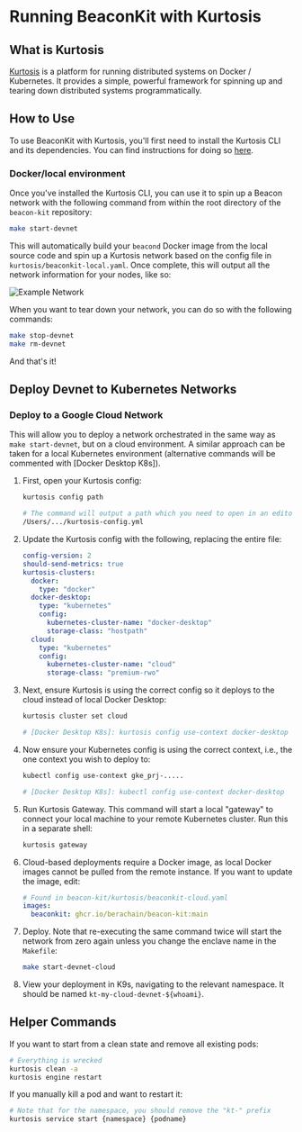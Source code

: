 # Running BeaconKit with Kurtosis

## What is Kurtosis

[Kurtosis](https://www.kurtosis.com/) is a platform for running distributed systems on Docker / Kubernetes. It provides a simple, powerful framework for spinning up and tearing down distributed systems programmatically.

## How to Use

To use BeaconKit with Kurtosis, you'll first need to install the Kurtosis CLI and its dependencies. You can find instructions for doing so [here](https://docs.kurtosis.com/install).

### Docker/local environment

Once you've installed the Kurtosis CLI, you can use it to spin up a Beacon network with the following command from within the root directory of the `beacon-kit` repository:

```sh
make start-devnet
```

This will automatically build your `beacond` Docker image from the local source code and spin up a Kurtosis network based on the config file in `kurtosis/beaconkit-local.yaml`. Once complete, this will output all the network information for your nodes, like so:

![Example Network](./img/example-network.png)

When you want to tear down your network, you can do so with the following commands:

```sh
make stop-devnet
make rm-devnet
```

And that's it!

## Deploy Devnet to Kubernetes Networks

### Deploy to a Google Cloud Network

This will allow you to deploy a network orchestrated in the same way as `make start-devnet`, but on a cloud environment. A similar approach can be taken for a local Kubernetes environment (alternative commands will be commented with [Docker Desktop K8s]).

1. First, open your Kurtosis config:

   ```sh
   kurtosis config path

   # The command will output a path which you need to open in an editor
   /Users/.../kurtosis-config.yml
   ```

2. Update the Kurtosis config with the following, replacing the entire file:

   ```yaml
   config-version: 2
   should-send-metrics: true
   kurtosis-clusters:
     docker:
       type: "docker"
     docker-desktop:
       type: "kubernetes"
       config:
         kubernetes-cluster-name: "docker-desktop"
         storage-class: "hostpath"
     cloud:
       type: "kubernetes"
       config:
         kubernetes-cluster-name: "cloud"
         storage-class: "premium-rwo"
   ```

3. Next, ensure Kurtosis is using the correct config so it deploys to the cloud instead of local Docker Desktop:

   ```sh
   kurtosis cluster set cloud

   # [Docker Desktop K8s]: kurtosis config use-context docker-desktop
   ```

4. Now ensure your Kubernetes config is using the correct context, i.e., the one context you wish to deploy to:

   ```sh
   kubectl config use-context gke_prj-.....

   # [Docker Desktop K8s]: kubectl config use-context docker-desktop
   ```

5. Run Kurtosis Gateway. This command will start a local "gateway" to connect your local machine to your remote Kubernetes cluster. Run this in a separate shell:

   ```sh
   kurtosis gateway
   ```

6. Cloud-based deployments require a Docker image, as local Docker images cannot be pulled from the remote instance. If you want to update the image, edit:

   ```yaml
   # Found in beacon-kit/kurtosis/beaconkit-cloud.yaml
   images:
     beaconkit: ghcr.io/berachain/beacon-kit:main
   ```

7. Deploy. Note that re-executing the same command twice will start the network from zero again unless you change the enclave name in the `Makefile`:

   ```sh
   make start-devnet-cloud
   ```

8. View your deployment in K9s, navigating to the relevant namespace. It should be named `kt-my-cloud-devnet-${whoami}`.

## Helper Commands

If you want to start from a clean state and remove all existing pods:

```sh
# Everything is wrecked
kurtosis clean -a
kurtosis engine restart
```

If you manually kill a pod and want to restart it:

```sh
# Note that for the namespace, you should remove the "kt-" prefix
kurtosis service start {namespace} {podname}

